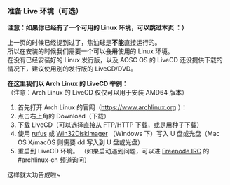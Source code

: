 ### 准备 Live 环境（可选）

**注意：如果你已经有了一个可用的 Linux 环境，可以跳过本页 ：）**

上一页的时候已经提到过了，焦油球是**不能**直接运行的。  
所以在安装的时候我们需要一个可以~~食用~~使用的 Linux 环境。  
在没有已经安装好的 Linux 发行版，以及 AOSC OS 的 LiveCD 还没提供下载的情况下，建议使用别的发行版的 LiveCD/DVD。

**在这里我们以 Arch Linux 的 LiveCD 举例：**  
（注意：Arch Linux 的 LiveCD 仅仅可以用于安装 AMD64 版本）

1. 首先打开 Arch Linux 的官网（https://www.archlinux.org ）：
2. 点击右上角的 Download（下载）
3. 下载 LiveCD（可以选择直接从 FTP/HTTP 下载，或是用种子下载）
4. 使用 [rufus](https://rufus.akeo.ie/) 或 [Win32DiskImager](https://sourceforge.net/projects/win32diskimager/) （Windows 下）写入 U 盘或光盘（Mac OS X/macOS 则需要 dd 写入到 U 盘或光盘）
5. 重启到 LiveCD 环境。
（如果启动遇到问题，可以进 [Freenode IRC](https://webchat.freenode.net) 的 #archlinux-cn 频道询问）

这样就大功告成啦~